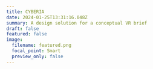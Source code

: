 ```yaml
---
title: CYBERIA
date: 2024-01-25T13:31:16.048Z
summary: A design solution for a conceptual VR brief
draft: false
featured: false
image:
  filename: featured.png
  focal_point: Smart
  preview_only: false
---
```

